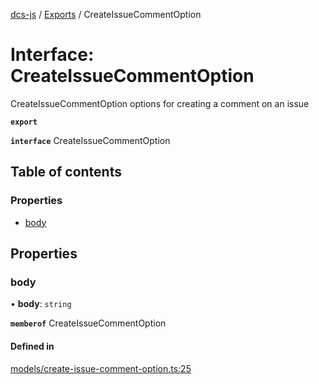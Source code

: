 [dcs-js](../README.md) / [Exports](../modules.md) / CreateIssueCommentOption

# Interface: CreateIssueCommentOption

CreateIssueCommentOption options for creating a comment on an issue

**`export`**

**`interface`** CreateIssueCommentOption

## Table of contents

### Properties

- [body](CreateIssueCommentOption.md#body)

## Properties

### <a id="body" name="body"></a> body

• **body**: `string`

**`memberof`** CreateIssueCommentOption

#### Defined in

[models/create-issue-comment-option.ts:25](https://github.com/unfoldingWord/dcs-js/blob/c677a54/models/create-issue-comment-option.ts#L25)
